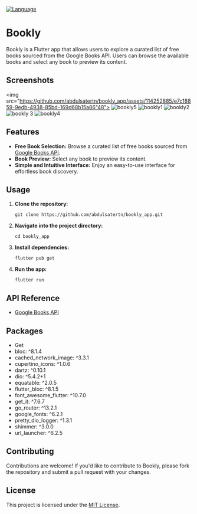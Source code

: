 [![Language](https://img.shields.io/badge/language-Dart-blue.svg)](https://dart.dev/)

# Bookly

Bookly is a Flutter app that allows users to explore a curated list of free books sourced from the Google Books API. Users can browse the available books and select any book to preview its content.

## Screenshots
<img src="https://github.com/abdulsatertn/bookly_app/assets/114252885/e7c18859-9edb-4938-85bd-169d68b15a86"48">
![bookly5](https://github.com/abdulsatertn/bookly_app/assets/114252885/e7c18859-9edb-4938-85bd-169d68b15a86)
![bookly1](https://github.com/abdulsatertn/bookly_app/assets/114252885/f266f159-cbad-4268-8bc0-c940fc0dd9d0)
![bookly2](https://github.com/abdulsatertn/bookly_app/assets/114252885/ec2f70fc-e38b-494d-a5bc-9b585d35d00a)
![bookly 3](https://github.com/abdulsatertn/bookly_app/assets/114252885/81090d18-a194-4e3d-b16c-6a13333898fb)
![bookly4](https://github.com/abdulsatertn/bookly_app/assets/114252885/58d48a39-4068-486e-8681-d95b7a621110)


## Features

- **Free Book Selection:** Browse a curated list of free books sourced from [Google Books API](https://developers.google.com/books).
- **Book Preview:** Select any book to preview its content.
- **Simple and Intuitive Interface:** Enjoy an easy-to-use interface for effortless book discovery.

## Usage

1. **Clone the repository:**

    ```
    git clone https://github.com/abdulsatertn/bookly_app.git
    ```

2. **Navigate into the project directory:**

    ```
    cd bookly_app
    ```

3. **Install dependencies:**

    ```
    flutter pub get
    ```

4. **Run the app:**

    ```
    flutter run
    ```

## API Reference

- [Google Books API](https://developers.google.com/books)



## Packages

- Get
- bloc: ^8.1.4
- cached_network_image: ^3.3.1
- cupertino_icons: ^1.0.6
- dartz: ^0.10.1
- dio: ^5.4.2+1
- equatable: ^2.0.5
- flutter_bloc: ^8.1.5
- font_awesome_flutter: ^10.7.0
- get_it: ^7.6.7
- go_router: ^13.2.1
- google_fonts: ^6.2.1
- pretty_dio_logger: ^1.3.1
- shimmer: ^3.0.0
- url_launcher: ^6.2.5

## Contributing

Contributions are welcome! If you'd like to contribute to Bookly, please fork the repository and submit a pull request with your changes.

## License

This project is licensed under the [MIT License](LICENSE).
